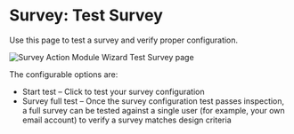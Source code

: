 # Survey: Test Survey

Use this page to test a survey and verify proper configuration.

![Survey Action Module Wizard Test Survey page](/img/product_docs/accessanalyzer/admin/action/survey/testsurvey.webp)

The configurable options are:

- Start test – Click to test your survey configuration
- Survey full test – Once the survey configuration test passes inspection, a full survey can be
  tested against a single user (for example, your own email account) to verify a survey matches
  design criteria
